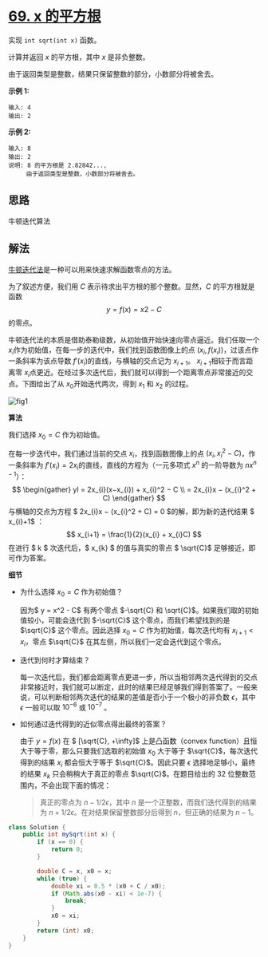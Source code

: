 # [69. x 的平方根](https://leetcode-cn.com/problems/sqrtx/)

实现 `int sqrt(int x)` 函数。

计算并返回 *x* 的平方根，其中 *x* 是非负整数。

由于返回类型是整数，结果只保留整数的部分，小数部分将被舍去。

**示例 1:**

```
输入: 4
输出: 2
```

**示例 2:**

```
输入: 8
输出: 2
说明: 8 的平方根是 2.82842..., 
     由于返回类型是整数，小数部分将被舍去。
```

## 思路

牛顿迭代算法

## 解法

[牛顿迭代法](https://baike.baidu.com/item/牛顿迭代法)是一种可以用来快速求解函数零点的方法。

为了叙述方便，我们用 $C$ 表示待求出平方根的那个整数。显然，$C$  的平方根就是函数
$$
y=f(x)=x 
2
 −C
$$
的零点。

牛顿迭代法的本质是借助泰勒级数，从初始值开始快速向零点逼近。我们任取一个 $x_{i}$​​​ 作为初始值，在每一步的迭代中，我们找到函数图像上的点 $(x_{i}, f(x_{i}))$​​​，过该点作一条斜率为该点导数 $f'(x_{i})$​​​ 的直线，与横轴的交点记为 $x_{i+1}$​​​。 $x_{i+1}$​​​相较于而言距离零 $x_{i}$​​​ 点更近。在经过多次迭代后，我们就可以得到一个距离零点非常接近的交点。下图给出了从 $x_{0}$​​​ 开始迭代两次，得到  $x_{1}$​​​ 和 $x_{2}$​​ ​的过程。

![fig1](https://assets.leetcode-cn.com/solution-static/69/69_fig1.png)

**算法**

我们选择 $x_{0} = C$ 作为初始值。

在每一步迭代中，我们通过当前的交点 $x_{i}$​​​​​，找到函数图像上的点 $(x_{i}, x_{i}^2 - C)$​​​​​，作一条斜率为 $f'(x_{i})=2x_{i}$​​​​​  的直线，直线的方程为（一元多项式 $x^n$​ 的一阶导数为 $nx^{n-1}$​）：
$$
\begin{gather}
yl = 2x_{i}(x−x_{i}) + x_{i}^2 − C \\ 
= 2x_{i}x − (x_{i}^2 + C)
\end{gather}
$$
与横轴的交点为方程 $ 2x_{i}x − (x_{i}^2 + C) = 0 $​​ 的解，即为新的迭代结果 $ x_{i}+1$​​​ ：
$$
x_{i+1} = \frac{1}{2}(x_{i} + x_{i}C)
$$
在进行 $ k $ 次迭代后，$ x_{k} $ 的值与真实的零点 $ \sqrt{C}$ 足够接近，即可作为答案。

**细节**

- 为什么选择 $x_{0} = C$ 作为初始值？

  因为$ y = x^2 - C$  有两个零点 $-\sqrt{C} 和 \sqrt{C}$。如果我们取的初始值较小，可能会迭代到 $-\sqrt{C}$ 这个零点，而我们希望找到的是 $\sqrt{C}$ 这个零点。因此选择 $x_0 = C$ 作为初始值，每次迭代均有 $x_{i+1} < x_i$，零点 $\sqrt{C}$ 在其左侧，所以我们一定会迭代到这个零点。

- 迭代到何时才算结束？

  每一次迭代后，我们都会距离零点更进一步，所以当相邻两次迭代得到的交点非常接近时，我们就可以断定，此时的结果已经足够我们得到答案了。一般来说，可以判断相邻两次迭代的结果的差值是否小于一个极小的非负数 $\epsilon$​​，其中 $\epsilon$​​ 一般可以取 $10^{-6}$​​ 或 $10^{-7}$​​ 。

- 如何通过迭代得到的近似零点得出最终的答案？

  由于 $y = f(x)$ 在 $ [\sqrt{C}, +\infty]$ 上是凸函数（convex function）且恒大于等于零，那么只要我们选取的初始值 $x_0$ 大于等于 $\sqrt{C}$，每次迭代得到的结果 $x_i$ 都会恒大于等于 $\sqrt{C}$。因此只要 $\epsilon$ 选择地足够小，最终的结果 $x_k$ 只会稍稍大于真正的零点 $\sqrt{C}$。在题目给出的 32 位整数范围内，不会出现下面的情况：

  > 真正的零点为 $n - 1/2\epsilon$，其中 $n$ 是一个正整数，而我们迭代得到的结果为 $n + 1/2\epsilon$。在对结果保留整数部分后得到 $n$，但正确的结果为 $n - 1$。
  >

```java
class Solution {
    public int mySqrt(int x) {
        if (x == 0) {
            return 0;
        }

        double C = x, x0 = x;
        while (true) {
            double xi = 0.5 * (x0 + C / x0);
            if (Math.abs(x0 - xi) < 1e-7) {
                break;
            }
            x0 = xi;
        }
        return (int) x0;
    }
}
```

